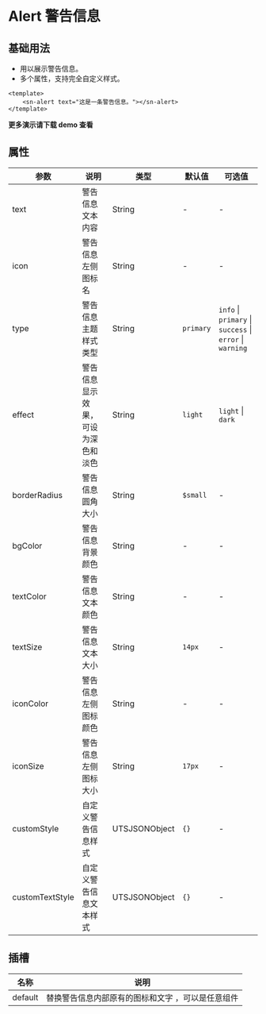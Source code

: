# Alert  警告信息

## 基础用法

- 用以展示警告信息。
- 多个属性，支持完全自定义样式。

```vue
<template>
	<sn-alert text="这是一条警告信息。"></sn-alert>
</template>
```

**更多演示请下载 demo 查看**

## 属性

| 参数            | 说明                               | 类型            | 默认值    | 可选值                                                   |
| --------------- | ---------------------------------- | --------------- | --------- | -------------------------------------------------------- |
| text            | 警告信息文本内容                   | String      | -         | -                                                        |
| icon            | 警告信息左侧图标名                 | String      | -         | -                                                        |
| type            | 警告信息主题样式类型               | String      | `primary` | `info` \| `primary` \| `success` \| `error` \| `warning` |
| effect          | 警告信息显示效果，可设为深色和淡色 | String      | `light`   | `light` \| `dark`                                        |
| borderRadius | 警告信息圆角大小 | String | `$small` | - |
| bgColor         | 警告信息背景颜色                   | String        | -         | -                                                        |
| textColor       | 警告信息文本颜色                   | String        | -         | -                                                        |
| textSize        | 警告信息文本大小                   | String        | `14px`    | -                                                        |
| iconColor       | 警告信息左侧图标颜色               | String        | -         | -                                                        |
| iconSize        | 警告信息左侧图标大小               | String        | `17px`    | -                                                        |
| customStyle     | 自定义警告信息样式                 | UTSJSONObject | `{}`      | -                                                        |
| customTextStyle | 自定义警告信息文本样式             | UTSJSONObject | `{}`      | -                                                        |

## 插槽

| 名称    | 说明                                              |
| ------- | ------------------------------------------------- |
| default | 替换警告信息内部原有的图标和文字 ，可以是任意组件 |


<DemoPhone name="sn-alert" />